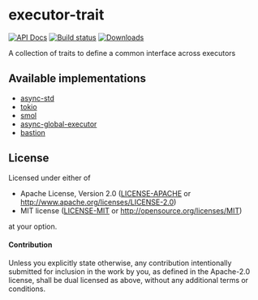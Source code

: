 # executor-trait

[![API Docs](https://docs.rs/executor-trait/badge.svg)](https://docs.rs/executor-trait)
[![Build status](https://github.com/amqp-rs/executor-trait/workflows/Build%20and%20test/badge.svg)](https://github.com/amqp-rs/executor-trait/actions)
[![Downloads](https://img.shields.io/crates/d/executor-trait.svg)](https://crates.io/crates/executor-trait)

A collection of traits to define a common interface across executors

## Available implementations

- [async-std](https://crates.io/crates/async-executor-trait)
- [tokio](https://crates.io/crates/tokio-executor-trait)
- [smol](https://crates.io/crates/smol-executor-trait)
- [async-global-executor](https://crates.io/crates/async-global-executor-trait)
- [bastion](https://crates.io/crates/bastion-executor-trait)

## License

Licensed under either of

 * Apache License, Version 2.0 ([LICENSE-APACHE](LICENSE-APACHE) or http://www.apache.org/licenses/LICENSE-2.0)
 * MIT license ([LICENSE-MIT](LICENSE-MIT) or http://opensource.org/licenses/MIT)

at your option.

#### Contribution

Unless you explicitly state otherwise, any contribution intentionally submitted
for inclusion in the work by you, as defined in the Apache-2.0 license, shall be
dual licensed as above, without any additional terms or conditions.
